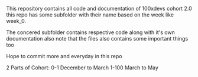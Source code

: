 This repository contains all code and documentation of 100xdevs cohort 2.0
this repo has some subfolder with their name based on the week like week_0.

The concered subfolder contains respective code along with it's own documentation
also note that the files also contains some important things too

Hope to commit more and everyday in this repo

2 Parts of Cohort:
0-1 December to March
1-100 March to May
